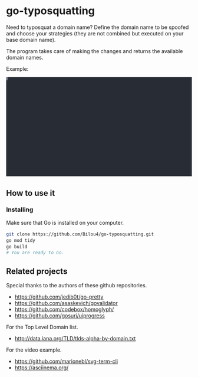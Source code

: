 # go-typosquatting

Need to typosquat a domain name? Define the domain name to be spoofed and choose your strategies (they are not combined but executed on your base domain name).

The program takes care of making the changes and returns the available domain names.

Example:

![Terminal_example](img/demo.svg)


## How to use it

### Installing

Make sure that Go is installed on your computer.
```sh
git clone https://github.com/Bilou4/go-typosquatting.git
go mod tidy
go build
# You are ready to Go.
```

## Related projects

Special thanks to the authors of these github repositories.
* https://github.com/jedib0t/go-pretty
* https://github.com/asaskevich/govalidator
* https://github.com/codebox/homoglyph/
* https://github.com/gosuri/uiprogress

For the Top Level Domain list.
* http://data.iana.org/TLD/tlds-alpha-by-domain.txt

For the video example.
* https://github.com/marionebl/svg-term-cli
* https://asciinema.org/